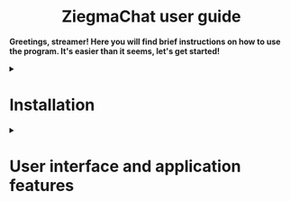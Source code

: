 <h1 align="center">ZiegmaChat user guide</h1>

**Greetings, streamer! Here you will find brief instructions on how to use the program. It's easier than it seems, let's get started!**

<details>

<summary>

# Installation

</summary>

Your first step will be to install the program if you haven't already. To do this, go to [releases](https://github.com/TrueZiegmaster/ZiegmaChat/releases) and install the latest one, all the coolest and most amazing features (and bugs too :P) are always in the latest versions, try to always be on trend with ZiegmaChat!

</details>

<details>

<summary>

# User interface and application features

</summary>

After you have completed the installation and successfully launched the program, Its Majesty, the user interface, appears before your eyes!


![User interface](./.github/images/main-window.png)


$${\Large\color[rgb]{0,1,0}Green section}$$

| **Number** | **Name** | **Description** |
| ------ | ------ | ------ |
| $${\Large\color[rgb]{0,1,0}1}$$ | Toggle visibility | Shows/Hides draggable chatbox. |
| $${\Large\color[rgb]{0,1,0}2}$$ | Toggle game mode | Enables/Disables the overlay mode for the chatbox when it's visible. |
| $${\Large\color[rgb]{0,1,0}3}$$ | Copy widget URL | Click and get the URL to your clipboard. (Use it in a browser to test or make a browser source in OBS) |
| $${\Large\color[rgb]{0,1,0}4}$$ | Apply changes | Save all changes you have made. |
| $${\Large\color[rgb]{0,1,0}5}$$ | Discard changes | Discard all changes. Nothing else would happen, you're safe! |

</details>